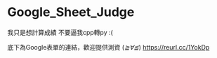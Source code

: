 # Google_Sheet_Judge
我只是想計算成績
不要逼我cpp轉py :(

底下為Google表單的連結，歡迎提供測資 (*≧∀≦*)
https://reurl.cc/1YokDp

